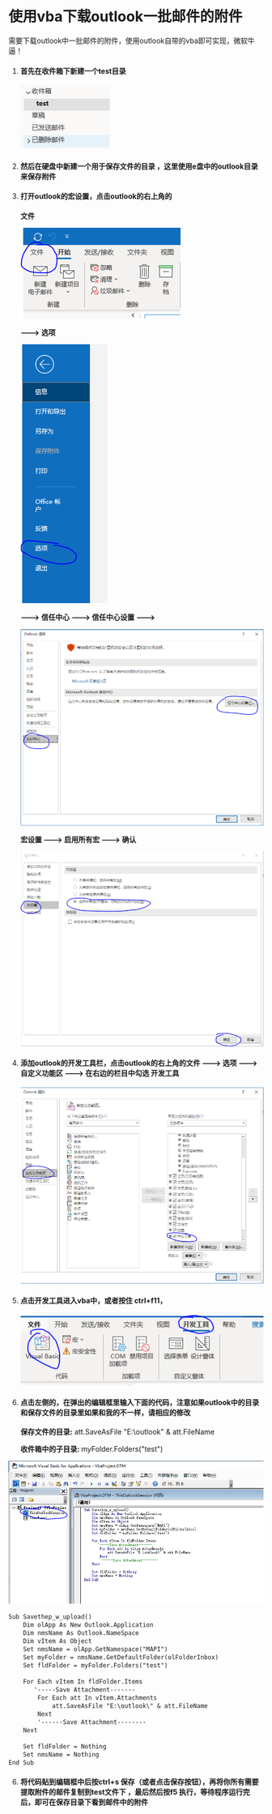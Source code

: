 # 使用vba下载outlook一批邮件的附件

需要下载outlook中一批邮件的附件，使用outlook自带的vba即可实现，微软牛逼！



1. #### 首先在收件箱下新建一个test目录

    ![avatar](https://github.com/Teagnes/ttagnes.io/blob/master/images/1.PNG?raw=true>)

2. #### 然后在硬盘中新建一个用于保存文件的目录 ，这里使用e盘中的outlook目录来保存附件

3. #### 打开outlook的宏设置，点击outlook的右上角的  

   <b>文件</b> 

   ![avatar](https://github.com/Teagnes/ttagnes.io/blob/master/images/3.PNG?raw=true>)

   <b>--->  选项 </b>  

   ![avatar](https://github.com/Teagnes/ttagnes.io/blob/master/images/4.PNG?raw=true>)

   <b>--->  信任中心 ---> 信任中心设置  ---> </b>

   ![avatar](https://github.com/Teagnes/ttagnes.io/blob/master/images/5.PNG?raw=true>)

    <b>宏设置  --->  启用所有宏  --->  确认</b>

   ![avatar](https://github.com/Teagnes/ttagnes.io/blob/master/images/6.PNG?raw=true>)

   

   

4. #### 添加outlook的开发工具栏，点击outlook的右上角的文件 --->  选项   --->  自定义功能区     --->   在右边的栏目中勾选  <b>开发工具</b>

   ![avatar](https://github.com/Teagnes/ttagnes.io/blob/master/images/7.PNG?raw=true>)

5. #### 点击开发工具进入vba中，或者按住 ctrl+f11，

   ![avatar](https://github.com/Teagnes/ttagnes.io/blob/master/images/8.PNG?raw=true>)

6. #### 点击左侧的，在弹出的编辑框里输入下面的代码，注意如果outlook中的目录和保存文件的目录里如果和我的不一样，请相应的修改

   

   <b>保存文件的目录:</b> att.SaveAsFile "E:\outlook\" & att.FileName

   <b>收件箱中的子目录: </b>   myFolder.Folders("test")

![avatar](https://github.com/Teagnes/ttagnes.io/blob/master/images/2.PNG?raw=true>)



```
Sub Savethep_w_upload()
    Dim olApp As New Outlook.Application
    Dim nmsName As Outlook.NameSpace
    Dim vItem As Object
    Set nmsName = olApp.GetNamespace("MAPI")
    Set myFolder = nmsName.GetDefaultFolder(olFolderInbox)
    Set fldFolder = myFolder.Folders("test")
        
    For Each vItem In fldFolder.Items
       '-----Save Attachment-------
        For Each att In vItem.Attachments
            att.SaveAsFile "E:\outlook\" & att.FileName
        Next
        '------Save Attachment--------
    Next
    
    Set fldFolder = Nothing
    Set nmsName = Nothing
End Sub

```





6. #### 将代码贴到编辑框中后按ctrl+s 保存（或者点击保存按钮），再将你所有需要提取附件的邮件复制到test文件下 ，最后然后按f5 执行，等待程序运行完后，即可在保存目录下看到邮件中的附件